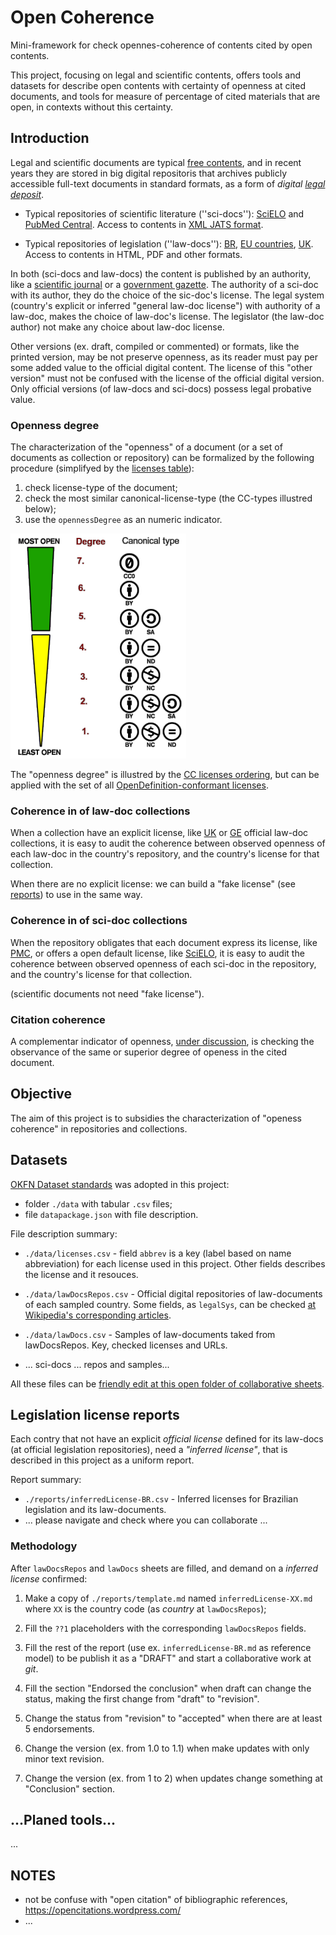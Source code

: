 # Open Coherence
Mini-framework for check opennes-coherence of contents cited by open contents.

This project, focusing on legal and scientific contents, offers tools and datasets for describe open contents with certainty of openness at cited documents, and tools for measure of percentage of cited materials that are open, in contexts without this certainty.

## Introduction
Legal and scientific documents are typical [free contents](https://en.wikipedia.org/wiki/Free_content#Legislation), and in recent years they are stored in big digital repositoris that archives publicly accessible full-text documents in standard formats, as a form of *digital [legal deposit](https://en.wikipedia.org/wiki/Legal_deposit)*.

* Typical repositories of scientific literature (''sci-docs''): [SciELO](https://en.wikipedia.org/wiki/SciELO) and [PubMed Central](https://en.wikipedia.org/wiki/PubMed_Central). Access to contents in [XML JATS format](https://en.wikipedia.org/wiki/Journal_Article_Tag_Suite).

* Typical repositories of legislation (''law-docs''): [BR](http://www.lexml.gov.br/),  [EU countries](http://eur-lex.europa.eu/n-lex/), [UK](http://www.legislation.gov.uk/browse). Access to contents in HTML, PDF and other formats.

In both (sci-docs and law-docs) the content is published by an authority, like a [scientific journal](https://en.wikipedia.org/wiki/Scientific_journal) or a [government gazette](https://en.wikipedia.org/wiki/Government_gazette). The authority of a sci-doc with its author, they do the choice of the sic-doc's license. The  legal system (country's explicit or inferred "general law-doc license") with authority of a law-doc,  makes the choice of law-doc's license. The  legislator (the law-doc author) not make any choice about law-doc license.

Other versions (ex. draft, compiled or commented) or formats, like the printed version, may be not preserve openness, as its reader must pay per some added value to the official digital content. The license of this "other version" must not be confused with the license of the official digital version. Only official versions (of law-docs and sci-docs) possess legal probative value.

### Openness degree
The characterization of the "openness" of a document (or a set of documents as collection or repository) can be formalized by the following procedure (simplifyed by the [licenses table](./data/licenses.csv)):

1. check license-type of the document;
2. check the most similar canonical-license-type (the CC-types illustred below);
3. use the `opennessDegree` as an numeric indicator.

![The opennes degree](./reports/imgs/openessDeg-CC-licenses-short.png "The opennes degree")

The "openness degree" is illustred by the [CC licenses ordering](https://commons.wikimedia.org/wiki/File:Ordering_of_Creative_Commons_licenses_from_most_to_least_open.png), but can be applied with the set of all [OpenDefinition-conformant licenses](http://opendefinition.org/licenses/). 

### Coherence in of law-doc collections
When a collection have an explicit license, like [UK](https://www.nationalarchives.gov.uk/doc/open-government-licence/version/2/) or [GE](https://www.govdata.de/dl-de/by-2-0) official law-doc collections, it is easy to audit the coherence between observed openness of each law-doc in the country's repository, and the country's license for that collection.

When there are no explicit license: we can build a "fake license" (see [reports](./reports)) to use in the same way.

### Coherence in of sci-doc collections

When the repository obligates that each document express its license, like [PMC](http://www.ncbi.nlm.nih.gov/pmc/about/copyright/), or offers a open default license, like [SciELO](http://blog.scielo.org/en/2014/08/29/scielo-participates-in-the-global-coalition-supporting-creative-commons-licenses-to-access-journal-articles/), it is easy to audit the coherence between observed openness of each sci-doc in the repository, and the country's license for that collection.

(scientific documents not need "fake license").

### Citation coherence
A complementar indicator of openness, [under discussion](https://github.com/okfn/opendefinition/wiki/Citation-alike-clauses-of-open-licenses-for-law#user-content-the-citation-alike-clause-and-observance), is checking the observance of the same or superior degree of openess in the cited document.
<!---
 ... When all cited documents are open,  **When it occurs, we can say that the document citations are *coherent* with its license**.
OLD DRAFT, lixo:
### Choice and observance of openness degree
Both writers, sci-doc author or legislator, can influency the choice of cited documents. If the "contract" between writer and authority not states any thing about citation, the writer can cite copyrighted documents. But the authorities, of legal system or sci-journal, they can (is possible to) obligate some kind of observance to preserve openness in citations, that is: a cited document must use same license or a license with more openness.
..fig...
The "openness degree" is illustred by the CC licenses ordering. A cited document can have most open license, or a license with the same degree. **When it occurs, we can say that the document citations are *coherent* with its license**.
-->
## Objective
The aim of this project is to subsidies the characterization of "openess coherence" in repositories and collections. 

## Datasets 
[OKFN Dataset standards](https://github.com/datasets) was adopted in this project:
* folder `./data` with tabular `.csv` files;
* file `datapackage.json` with file description.

File description summary:

* `./data/licenses.csv` - field `abbrev` is a key (label based on name abbreviation) for each license used in this project. Other fields describes the license and it resouces.

* `./data/lawDocsRepos.csv` - Official digital repositories of law-documents of each sampled country. Some fields, as `legalSys`, can be checked [at Wikipedia's corresponding articles](https://en.wikipedia.org/wiki/List_of_national_legal_systems).

* `./data/lawDocs.csv` - Samples of law-documents taked from lawDocsRepos. Key, checked licenses and URLs.

* ... sci-docs ... repos and samples... 

All these files can be [friendly edit at this open folder of collaborative sheets](https://drive.google.com/folderview?id=0ByK4EZuhc93QfmY1NHFvS3lHbmtzQ2Frb2hOMVhfdzdDLVpmemc2VFY0TDJISWw0aFo3UU0&usp=sharing).

## Legislation license reports
Each contry that not have an explicit *official license* defined for its law-docs (at official legislation repositories), need a *"inferred license"*, that is described in this project as a uniform report.

Report summary:

* `./reports/inferredLicense-BR.csv` - Inferred licenses for Brazilian legislation and its law-documents.
* ... please navigate and check where you can collaborate ...

### Methodology
After `lawDocsRepos` and `lawDocs` sheets  are filled, and  demand on a *inferred license* confirmed:

1. Make a copy of `./reports/template.md` named `inferredLicense-XX.md` where `XX` is the country code (as *country* at `lawDocsRepos`);

2. Fill the `??1` placeholders with the corresponding `lawDocsRepos` fields.

3. Fill the rest of the report (use ex. `inferredLicense-BR.md` as reference model) to be publish it as a "DRAFT" and start a collaborative work at *git*.

4. Fill the section "Endorsed the conclusion" when draft can change the status, making the first change from "draft" to "revision".

5. Change the status from "revision" to "accepted" when there are at least 5 endorsements.

6. Change the version (ex. from 1.0 to 1.1) when make updates with only minor text revision.

7. Change the version (ex. from 1 to 2) when updates change something at "Conclusion" section.

## ...Planed tools...
...

## NOTES
* not be confuse with "open citation" of bibliographic references, https://opencitations.wordpress.com/
* ...
